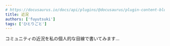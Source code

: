 ```yaml
---
# https://docusaurus.io/docs/api/plugins/@docusaurus/plugin-content-blog
title: 近況
authors: ['fuyutsuki']
tags: ['ひとりごと']
---
```


コミュニティの近況を私の個人的な目線で書いてみます...
